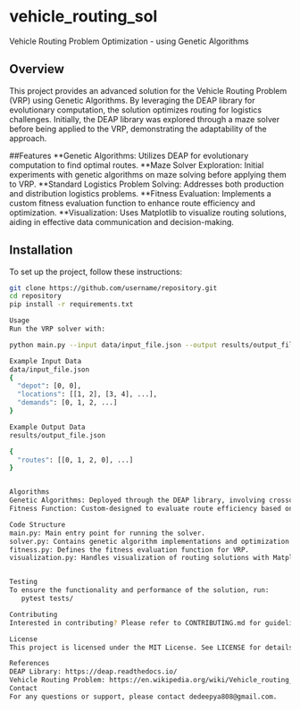 # vehicle_routing_sol
 Vehicle Routing Problem Optimization - using Genetic Algorithms
## Overview
This project provides an advanced solution for the Vehicle Routing Problem (VRP) using Genetic Algorithms. By leveraging the DEAP library for evolutionary computation, the solution optimizes routing for logistics challenges. Initially, the DEAP library was explored through a maze solver before being applied to the VRP, demonstrating the adaptability of the approach.

##Features
**Genetic Algorithms: Utilizes DEAP for evolutionary computation to find optimal routes.
**Maze Solver Exploration: Initial experiments with genetic algorithms on maze solving before applying them to VRP.
**Standard Logistics Problem Solving: Addresses both production and distribution logistics problems.
**Fitness Evaluation: Implements a custom fitness evaluation function to enhance route efficiency and optimization.
**Visualization: Uses Matplotlib to visualize routing solutions, aiding in effective data communication and decision-making.


## Installation
To set up the project, follow these instructions:
```bash
git clone https://github.com/username/repository.git
cd repository
pip install -r requirements.txt

Usage
Run the VRP solver with:

python main.py --input data/input_file.json --output results/output_file.json

Example Input Data
data/input_file.json
{
  "depot": [0, 0],
  "locations": [[1, 2], [3, 4], ...],
  "demands": [0, 1, 2, ...]
}

Example Output Data
results/output_file.json

{
  "routes": [[0, 1, 2, 0], ...]
}


Algorithms
Genetic Algorithms: Deployed through the DEAP library, involving crossover, mutation, and selection strategies tailored for routing optimization.
Fitness Function: Custom-designed to evaluate route efficiency based on distance, time, and constraints.

Code Structure
main.py: Main entry point for running the solver.
solver.py: Contains genetic algorithm implementations and optimization logic.
fitness.py: Defines the fitness evaluation function for VRP.
visualization.py: Handles visualization of routing solutions with Matplotlib.


Testing
To ensure the functionality and performance of the solution, run:
   pytest tests/

Contributing
Interested in contributing? Please refer to CONTRIBUTING.md for guidelines on how to contribute to the project.

License
This project is licensed under the MIT License. See LICENSE for details.

References
DEAP Library: https://deap.readthedocs.io/
Vehicle Routing Problem: https://en.wikipedia.org/wiki/Vehicle_routing_problem
Contact
For any questions or support, please contact dedeepya808@gmail.com.

